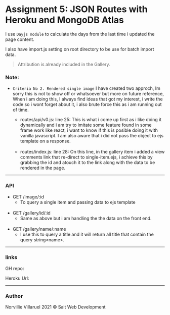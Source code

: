# Assignment 5: JSON Routes with Heroku and MongoDB Atlas

I use `Dayjs module` to calculate the days from the last time i updated the page content.  

I also have import.js setting on root directory to be use for batch import data.

>Attribution is already included in the Gallery.

### Note:
- `Criteria No 2. Rendered single image`
  I have created two approch, Im sorry this is not to show off or whatsoever but more on future reference, When i am doing this, I always find ideas that got my interest, i write the code so i wont forget about it,  i also brute force this as i am running out of time.
  <br>

  - routes/api/v0.js: line 25: This is what i come up first as i like doing it dynamically and i am try to imitate some feature found in some frame work like react, i want to know if this is posible doing it with vanilla javascript. I am also aware that i did not pass the object to ejs template on a response. 
  <br>

  - routes/index.js: line 28: On this line, in the gallery item i added a view comments link that re-direct to single-item.ejs, i achieve this by grabbing the id and atouch it to the link along with the data to be rendered in the page.
  

---
### API

- GET /image/:id
  - To query a single item and passing data to ejs template
  <br>
- GET /gallery/id/:id
  - Same as above but i am handling the the data on the front end.
  <br>
- GET /gallery/name/:name
  - I use this to query a title and it will return all title that contain the query string\<name>. 

---
### links
GH repo: []()

Heroku Url: []()

---
### Author
Norvillie Villaruel
2021 © Sait Web Development